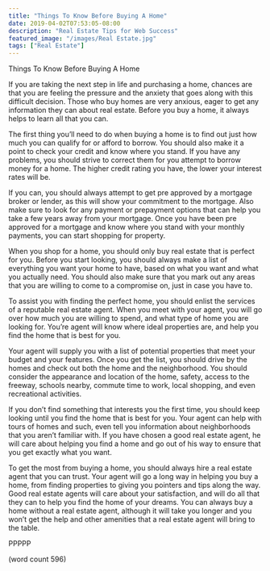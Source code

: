 ```yaml
---
title: "Things To Know Before Buying A Home"
date: 2019-04-02T07:53:05-08:00
description: "Real Estate Tips for Web Success"
featured_image: "/images/Real Estate.jpg"
tags: ["Real Estate"]
---
```


Things To Know Before Buying A Home

If you are taking the next step in life and purchasing a home, chances are that you are feeling the pressure and the anxiety that goes along with this difficult decision.  Those who buy homes are very anxious, eager to get any information they can about real estate.  Before you buy a home, it always helps to learn all that you can.

The first thing you’ll need to do when buying a home is to find out just how much you can qualify for or afford to borrow.  You should also make it a point to check your credit and know where you stand.  If you have any problems, you should strive to correct them for you attempt to borrow money for a home.  The higher credit rating you have, the lower your interest rates will be.

If you can, you should always attempt to get pre approved by a mortgage broker or lender, as this will show your commitment to the mortgage.  Also make sure to look for any payment or prepayment options that can help you take a few years away from your mortgage.  Once you have been pre approved for a mortgage and know where you stand with your monthly payments, you can start shopping for property.

When you shop for a home, you should only buy real estate that is perfect for you.  Before you start looking, you should always make a list of everything you want your home to have, based on what you want and what you actually need.  You should also make sure that you mark out any areas that you are willing to come to a compromise on, just in case you have to.

To assist you with finding the perfect home, you should enlist the services of a reputable real estate agent.  When you meet with your agent, you will go over how much you are willing to spend, and what type of home you are looking for.  You’re agent will know where ideal properties are, and help you find the home that is best for you.

Your agent will supply you with a list of potential properties that meet your budget and your features.  Once you get the list, you should drive by the homes and check out both the home and the neighborhood.  You should consider the appearance and location of the home, safety, access to the freeway, schools nearby, commute time to work, local shopping, and even recreational activities.  

If you don’t find something that interests you the first time, you should keep looking until you find the home that is best for you.  Your agent can help with tours of homes and such, even tell you information about neighborhoods that you aren’t familiar with.  If you have chosen a good real estate agent, he will care about helping you find a home and go out of his way to ensure that you get exactly what you want.

To get the most from buying a home, you should always hire a real estate agent that you can trust.  Your agent will go a long way in helping you buy a home, from finding properties to giving you pointers and tips along the way.  Good real estate agents will care about your satisfaction, and will do all that they can to help you find the home of your dreams.  You can always buy a home without a real estate agent, although it will take you longer and you won’t get the help and other amenities that a real estate agent will bring to the table.

PPPPP

(word count 596)
